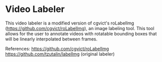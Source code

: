 # Video Labeler
This video labeler is a modified version of cgvict's roLabelImg (https://github.com/cgvict/roLabelImg), an image labeling tool. This tool allows for the user to annotate videos with rotatable bounding boxes that will be linearly interpolated between frames.

References:
https://github.com/cgvict/roLabelImg
https://github.com/tzutalin/labelImg (original labeler)
